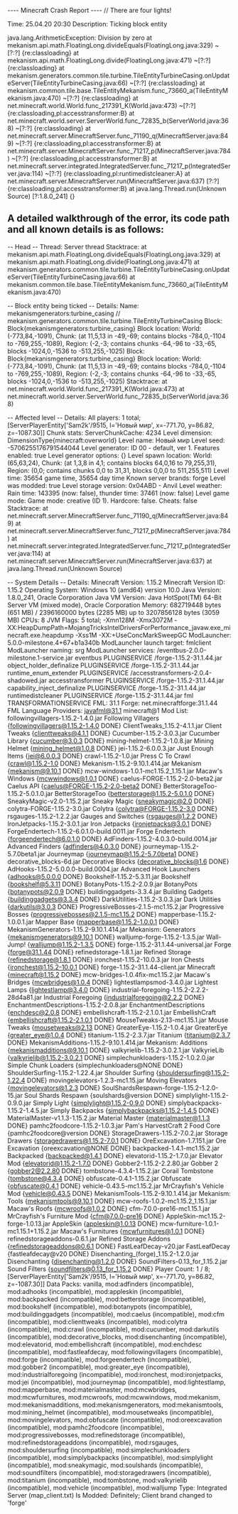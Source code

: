 ---- Minecraft Crash Report ----
// There are four lights!

Time: 25.04.20 20:30
Description: Ticking block entity

java.lang.ArithmeticException: Division by zero
	at mekanism.api.math.FloatingLong.divideEquals(FloatingLong.java:329) ~[?:?] {re:classloading}
	at mekanism.api.math.FloatingLong.divide(FloatingLong.java:471) ~[?:?] {re:classloading}
	at mekanism.generators.common.tile.turbine.TileEntityTurbineCasing.onUpdateServer(TileEntityTurbineCasing.java:66) ~[?:?] {re:classloading}
	at mekanism.common.tile.base.TileEntityMekanism.func_73660_a(TileEntityMekanism.java:470) ~[?:?] {re:classloading}
	at net.minecraft.world.World.func_217391_K(World.java:473) ~[?:?] {re:classloading,pl:accesstransformer:B}
	at net.minecraft.world.server.ServerWorld.func_72835_b(ServerWorld.java:368) ~[?:?] {re:classloading}
	at net.minecraft.server.MinecraftServer.func_71190_q(MinecraftServer.java:849) ~[?:?] {re:classloading,pl:accesstransformer:B}
	at net.minecraft.server.MinecraftServer.func_71217_p(MinecraftServer.java:784) ~[?:?] {re:classloading,pl:accesstransformer:B}
	at net.minecraft.server.integrated.IntegratedServer.func_71217_p(IntegratedServer.java:114) ~[?:?] {re:classloading,pl:runtimedistcleaner:A}
	at net.minecraft.server.MinecraftServer.run(MinecraftServer.java:637) [?:?] {re:classloading,pl:accesstransformer:B}
	at java.lang.Thread.run(Unknown Source) [?:1.8.0_241] {}


A detailed walkthrough of the error, its code path and all known details is as follows:
---------------------------------------------------------------------------------------

-- Head --
Thread: Server thread
Stacktrace:
	at mekanism.api.math.FloatingLong.divideEquals(FloatingLong.java:329)
	at mekanism.api.math.FloatingLong.divide(FloatingLong.java:471)
	at mekanism.generators.common.tile.turbine.TileEntityTurbineCasing.onUpdateServer(TileEntityTurbineCasing.java:66)
	at mekanism.common.tile.base.TileEntityMekanism.func_73660_a(TileEntityMekanism.java:470)

-- Block entity being ticked --
Details:
	Name: mekanismgenerators:turbine_casing // mekanism.generators.common.tile.turbine.TileEntityTurbineCasing
	Block: Block{mekanismgenerators:turbine_casing}
	Block location: World: (-773,84,-1091), Chunk: (at 11,5,13 in -49,-69; contains blocks -784,0,-1104 to -769,255,-1089), Region: (-2,-3; contains chunks -64,-96 to -33,-65, blocks -1024,0,-1536 to -513,255,-1025)
	Block: Block{mekanismgenerators:turbine_casing}
	Block location: World: (-773,84,-1091), Chunk: (at 11,5,13 in -49,-69; contains blocks -784,0,-1104 to -769,255,-1089), Region: (-2,-3; contains chunks -64,-96 to -33,-65, blocks -1024,0,-1536 to -513,255,-1025)
Stacktrace:
	at net.minecraft.world.World.func_217391_K(World.java:473)
	at net.minecraft.world.server.ServerWorld.func_72835_b(ServerWorld.java:368)

-- Affected level --
Details:
	All players: 1 total; [ServerPlayerEntity['Sam2k'/9515, l='Новый мир', x=-771.70, y=86.82, z=-1087.30]]
	Chunk stats: ServerChunkCache: 4234
	Level dimension: DimensionType{minecraft:overworld}
	Level name: Новый мир
	Level seed: -5706255176791544044
	Level generator: ID 00 - default, ver 1. Features enabled: true
	Level generator options: {}
	Level spawn location: World: (65,63,24), Chunk: (at 1,3,8 in 4,1; contains blocks 64,0,16 to 79,255,31), Region: (0,0; contains chunks 0,0 to 31,31, blocks 0,0,0 to 511,255,511)
	Level time: 35654 game time, 35654 day time
	Known server brands: forge
	Level was modded: true
	Level storage version: 0x04ABD - Anvil
	Level weather: Rain time: 143395 (now: false), thunder time: 37461 (now: false)
	Level game mode: Game mode: creative (ID 1). Hardcore: false. Cheats: false
Stacktrace:
	at net.minecraft.server.MinecraftServer.func_71190_q(MinecraftServer.java:849)
	at net.minecraft.server.MinecraftServer.func_71217_p(MinecraftServer.java:784)
	at net.minecraft.server.integrated.IntegratedServer.func_71217_p(IntegratedServer.java:114)
	at net.minecraft.server.MinecraftServer.run(MinecraftServer.java:637)
	at java.lang.Thread.run(Unknown Source)

-- System Details --
Details:
	Minecraft Version: 1.15.2
	Minecraft Version ID: 1.15.2
	Operating System: Windows 10 (amd64) version 10.0
	Java Version: 1.8.0_241, Oracle Corporation
	Java VM Version: Java HotSpot(TM) 64-Bit Server VM (mixed mode), Oracle Corporation
	Memory: 682719448 bytes (651 MB) / 2396160000 bytes (2285 MB) up to 3207856128 bytes (3059 MB)
	CPUs: 8
	JVM Flags: 5 total; -Xmn128M -Xmx3072M -XX:HeapDumpPath=MojangTricksIntelDriversForPerformance_javaw.exe_minecraft.exe.heapdump -Xss1M -XX:+UseConcMarkSweepGC
	ModLauncher: 5.0.0-milestone.4+67+b1a340b
	ModLauncher launch target: fmlclient
	ModLauncher naming: srg
	ModLauncher services: 
		/eventbus-2.0.0-milestone.1-service.jar eventbus PLUGINSERVICE 
		/forge-1.15.2-31.1.44.jar object_holder_definalize PLUGINSERVICE 
		/forge-1.15.2-31.1.44.jar runtime_enum_extender PLUGINSERVICE 
		/accesstransformers-2.0.4-shadowed.jar accesstransformer PLUGINSERVICE 
		/forge-1.15.2-31.1.44.jar capability_inject_definalize PLUGINSERVICE 
		/forge-1.15.2-31.1.44.jar runtimedistcleaner PLUGINSERVICE 
		/forge-1.15.2-31.1.44.jar fml TRANSFORMATIONSERVICE 
	FML: 31.1
	Forge: net.minecraftforge:31.1.44
	FML Language Providers: 
		javafml@31.1
		minecraft@1
	Mod List: 
		followingvillagers-1.15.2-1.4.0.jar Following Villagers {followingvillagers@1.15.2-1.4.0 DONE}
		ClientTweaks_1.15.2-4.1.1.jar Client Tweaks {clienttweaks@4.1.1 DONE}
		Cucumber-1.15.2-3.0.3.jar Cucumber Library {cucumber@3.0.3 DONE}
		mining-helmet-1.15.2-1.0.8.jar Mining Helmet {mining_helmet@1.0.8 DONE}
		jei-1.15.2-6.0.0.3.jar Just Enough Items {jei@6.0.0.3 DONE}
		crawl-1.15.2-1.0.jar Press C To Crawl {crawl@1.15.2-1.0 DONE}
		Mekanism-1.15.2-9.10.1.414.jar Mekanism {mekanism@9.10.1 DONE}
		mcw-windows-1.0.1-mc1.15.2_1.15.1.jar Macaw's Windows {mcwwindows@1.0.1 DONE}
		caelus-FORGE-1.15.2-2.0-beta2.jar Caelus API {caelus@FORGE-1.15.2-2.0-beta2 DONE}
		BetterStorageToo-1.15.2-5.0.1.0.jar BetterStorageToo {betterstorage@1.15.2-5.0.1.0 DONE}
		SneakyMagic-v2.0-1.15.2.jar Sneaky Magic {sneakymagic@2.0 DONE}
		colytra-FORGE-1.15.2-3.0.jar Colytra {colytra@FORGE-1.15.2-3.0 DONE}
		rsgauges-1.15.2-1.2.2.jar Gauges and Switches {rsgauges@1.2.2 DONE}
		IronJetpacks-1.15.2-3.0.1.jar Iron Jetpacks {ironjetpacks@3.0.1 DONE}
		ForgeEndertech-1.15.2-6.0.1.0-build.0011.jar Forge Endertech {forgeendertech@6.0.1.0 DONE}
		AdFinders-1.15.2-4.0.3.0-build.0014.jar Advanced Finders {adfinders@4.0.3.0 DONE}
		journeymap-1.15.2-5.7.0beta1.jar Journeymap {journeymap@1.15.2-5.7.0beta1 DONE}
		decorative_blocks-6d.jar Decorative Blocks {decorative_blocks@1.6 DONE}
		AdHooks-1.15.2-5.0.0.0-build.0004.jar Advanced Hook Launchers {adhooks@5.0.0.0 DONE}
		Bookshelf-1.15.2-5.3.11.jar Bookshelf {bookshelf@5.3.11 DONE}
		BotanyPots-1.15.2-2.0.9.jar BotanyPots {botanypots@2.0.9 DONE}
		buildinggadgets-3.3.4.jar Building Gadgets {buildinggadgets@3.3.4 DONE}
		DarkUtilities-1.15.2-3.0.3.jar Dark Utilities {darkutils@3.0.3 DONE}
		ProgressiveBosses-2.1.5-mc1.15.2.jar Progressive Bosses {progressivebosses@2.1.5-mc1.15.2 DONE}
		mapperbase-1.15.2-1.0.0.1.jar Mapper Base {mapperbase@1.15.2-1.0.0.1 DONE}
		MekanismGenerators-1.15.2-9.10.1.414.jar Mekanism: Generators {mekanismgenerators@9.10.1 DONE}
		walljump-forge-1.15.2-1.3.5.jar Wall-Jump! {walljump@1.15.2-1.3.5 DONE}
		forge-1.15.2-31.1.44-universal.jar Forge {forge@31.1.44 DONE}
		refinedstorage-1.8.1.jar Refined Storage {refinedstorage@1.8.1 DONE}
		ironchest-1.15.2-10.0.3.jar Iron Chests {ironchest@1.15.2-10.0.1 DONE}
		forge-1.15.2-31.1.44-client.jar Minecraft {minecraft@1.15.2 DONE}
		mcw-bridges-1.0.4fix-mc1.15.2.jar Macaw's Bridges {mcwbridges@1.0.4 DONE}
		lightestlampsmod-3.4.0.jar Lightest Lamps {lightestlamp@3.4.0 DONE}
		industrial-foregoing-1.15.2-2.2.2-28d4a81.jar Industrial Foregoing {industrialforegoing@2.2.2 DONE}
		EnchantmentDescriptions-1.15.2-2.0.8.jar EnchantmentDescriptions {enchdesc@2.0.8 DONE}
		embellishcraft-1.15.2-2.1.0.1.jar EmbellishCraft {embellishcraft@1.15.2-2.1.0.1 DONE}
		MouseTweaks-2.13-mc1.15.1.jar Mouse Tweaks {mousetweaks@2.13 DONE}
		GreaterEye-1.15.2-1.0.4.jar GreaterEye {greater_eye@1.0.4 DONE}
		titanium-1.15.2-2.3.7.jar Titanium {titanium@2.3.7 DONE}
		MekanismAdditions-1.15.2-9.10.1.414.jar Mekanism: Additions {mekanismadditions@9.10.1 DONE}
		valkyrielib-1.15.2-3.0.2.1.jar ValkyrieLib {valkyrielib@1.15.2-3.0.2.1 DONE}
		simplechunkloaders-1.15.2-1.0.2.0.jar Simple Chunk Loaders {simplechunkloaders@NONE DONE}
		ShoulderSurfing-1.15.2-1.22.4.jar Shoulder Surfing {shouldersurfing@1.15.2-1.22.4 DONE}
		movingelevators-1.2.3-mc1.15.jar Moving Elevators {movingelevators@1.2.3 DONE}
		SoulShardsRespawn-forge-1.15.2-1.2.0-15.jar Soul Shards Respawn {soulshards@version DONE}
		simplylight-1.15.2-0.9.0.jar Simply Light {simplylight@1.15.2-0.9.0 DONE}
		simplybackpacks-1.15.2-1.4.5.jar Simply Backpacks {simplybackpacks@1.15.2-1.4.5 DONE}
		MaterialMaster-v1.1.3-1.15.2.jar Material Master {materialmaster@1.1.3 DONE}
		pamhc2foodcore-1.15.2-1.0.3.jar Pam's HarvestCraft 2 Food Core {pamhc2foodcore@version DONE}
		StorageDrawers-1.15.2-7.0.2.jar Storage Drawers {storagedrawers@1.15.2-7.0.1 DONE}
		OreExcavation-1.7.151.jar Ore Excavation {oreexcavation@NONE DONE}
		backpacked-1.4.1-mc1.15.2.jar Backpacked {backpacked@1.4.1 DONE}
		elevatorid-1.15.2-1.7.0.jar Elevator Mod {elevatorid@1.15.2-1.7.0 DONE}
		Gobber2-1.15.2-2.2.80.jar Gobber 2 {gobber2@2.2.80 DONE}
		tombstone-4.3.4-1.15.2.jar Corail Tombstone {tombstone@4.3.4 DONE}
		obfuscate-0.4.1-1.15.2.jar Obfuscate {obfuscate@0.4.1 DONE}
		vehicle-0.43.5-mc1.15.2.jar MrCrayfish's Vehicle Mod {vehicle@0.43.5 DONE}
		MekanismTools-1.15.2-9.10.1.414.jar Mekanism: Tools {mekanismtools@9.10.1 DONE}
		mcw-roofs-1.0.2-mc1.15.2_1.15.1.jar Macaw's Roofs {mcwroofs@1.0.2 DONE}
		cfm-7.0.0-pre16-mc1.15.1.jar MrCrayfish's Furniture Mod {cfm@7.0.0-pre16 DONE}
		AppleSkin-mc1.15.2-forge-1.0.13.jar AppleSkin {appleskin@1.0.13 DONE}
		mcw-furniture-1.0.1-mc1.15.1+1.15.2.jar Macaw's Furnitures {mcwfurnitures@1.0.1 DONE}
		refinedstorageaddons-0.6.1.jar Refined Storage Addons {refinedstorageaddons@0.6.1 DONE}
		FastLeafDecay-v20.jar FastLeafDecay {fastleafdecay@v20 DONE}
		Disenchanting_(forge)_1.15.2-1.2.0.jar Disenchanting {disenchanting@1.2.0 DONE}
		SoundFilters-0.13_for_1.15.2.jar Sound Filters {soundfilters@0.13_for_1.15.2 DONE}
	Player Count: 1 / 8; [ServerPlayerEntity['Sam2k'/9515, l='Новый мир', x=-771.70, y=86.82, z=-1087.30]]
	Data Packs: vanilla, mod:adfinders (incompatible), mod:adhooks (incompatible), mod:appleskin (incompatible), mod:backpacked (incompatible), mod:betterstorage (incompatible), mod:bookshelf (incompatible), mod:botanypots (incompatible), mod:buildinggadgets (incompatible), mod:caelus (incompatible), mod:cfm (incompatible), mod:clienttweaks (incompatible), mod:colytra (incompatible), mod:crawl (incompatible), mod:cucumber, mod:darkutils (incompatible), mod:decorative_blocks, mod:disenchanting (incompatible), mod:elevatorid, mod:embellishcraft (incompatible), mod:enchdesc (incompatible), mod:fastleafdecay, mod:followingvillagers (incompatible), mod:forge (incompatible), mod:forgeendertech (incompatible), mod:gobber2 (incompatible), mod:greater_eye (incompatible), mod:industrialforegoing (incompatible), mod:ironchest, mod:ironjetpacks, mod:jei (incompatible), mod:journeymap (incompatible), mod:lightestlamp, mod:mapperbase, mod:materialmaster, mod:mcwbridges, mod:mcwfurnitures, mod:mcwroofs, mod:mcwwindows, mod:mekanism, mod:mekanismadditions, mod:mekanismgenerators, mod:mekanismtools, mod:mining_helmet (incompatible), mod:mousetweaks (incompatible), mod:movingelevators, mod:obfuscate (incompatible), mod:oreexcavation (incompatible), mod:pamhc2foodcore (incompatible), mod:progressivebosses, mod:refinedstorage (incompatible), mod:refinedstorageaddons (incompatible), mod:rsgauges, mod:shouldersurfing (incompatible), mod:simplechunkloaders (incompatible), mod:simplybackpacks (incompatible), mod:simplylight (incompatible), mod:sneakymagic, mod:soulshards (incompatible), mod:soundfilters (incompatible), mod:storagedrawers (incompatible), mod:titanium (incompatible), mod:tombstone, mod:valkyrielib (incompatible), mod:vehicle (incompatible), mod:walljump
	Type: Integrated Server (map_client.txt)
	Is Modded: Definitely; Client brand changed to 'forge'
